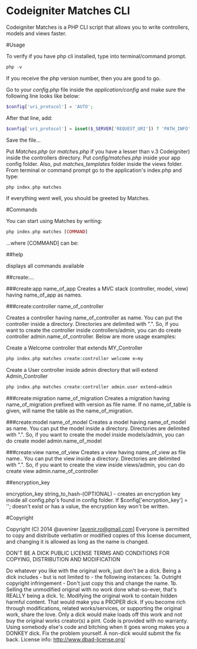 Codeigniter Matches CLI
======================

Codeigniter Matches is a PHP CLI script that allows you to write controllers, models and views faster.

#Usage

To verify if you have php cli installed, type into terminal/command prompt.
```php
php -v
```
If you receive the php version number, then you are good to go.

Go to your *config.php* file inside the *application/config* and make sure the following line looks like below:
```php
$config['uri_protocol'] = 'AUTO';
```
After that line, add:
```php
$config['uri_protocol'] = isset($_SERVER['REQUEST_URI']) ? 'PATH_INFO' : 'CLI';
```

Save the file...

Put *Matches.php* (or *matches.php* if you have a lesser than v.3 Codeigniter) inside the controllers directory. Put *config/matches.php* inside your app config folder. Also, put *matches_templates* folder inside the views folder.
From terminal or command prompt go to the application's index.php and type:
```php
php index.php matches
```

If everything went well, you should be greeted by Matches.

#Commands

You can start using Matches by writing:
```php
php index.php matches [COMMAND]
```

...where [COMMAND] can be:

##help

displays all commands available

##create:...

###create:app name_of_app
Creates a MVC stack (controller, model, view) having name_of_app as names.

###create:controller name_of_controller

Creates a controller having name_of_controller as name. You can put the controller inside a directory. Directories are delimited with ".". So, if you want to create the controller inside controllers/admin, you can do create controller admin.name_of_controller. Below are more usage examples:

Create a Welcome controller that extends MY_Controller
```php
php index.php matches create:controller welcome e=my
```
Create a User controller inside admin directory that will extend Admin_Controller
```php
php index.php matches create:controller admin.user extend=admin
```

###create:migration name_of_migration
Creates a migration having name_of_migration prefixed with version as file name. If no name_of_table is given, will name the table as the name_of_migration.

###create:model name_of_model 
Creates a model having name_of_model as name. You can put the model inside a directory. Directories are delimited with ".". So, if you want to create the model inside models/admin, you can do create model admin.name_of_model

###create:view name_of_view
Creates a view having name_of_view as file name.. You can put the view inside a directory. Directories are delimited with ".". So, if you want to create the view inside views/admin, you can do create view admin.name_of_controller

##encryption_key

encryption_key string_to_hash-(OPTIONAL) - creates an encryption key inside all config.php's found in config folder. If $config['encryption_key'] = ''; doesn't exist or has a value, the encryption key won't be written.


#Copyright

Copyright (C) 2014 @avenirer [avenir.ro@gmail.com]
Everyone is permitted to copy and distribute verbatim or modified copies of this license document, and changing it is allowed as long as the name is changed.

DON'T BE A DICK PUBLIC LICENSE TERMS AND CONDITIONS FOR COPYING, DISTRIBUTION AND MODIFICATION

Do whatever you like with the original work, just don't be a dick.
Being a dick includes - but is not limited to - the following instances:
1a. Outright copyright infringement - Don't just copy this and change the name.
1b. Selling the unmodified original with no work done what-so-ever, that's REALLY being a dick.
1c. Modifying the original work to contain hidden harmful content. That would make you a PROPER dick.
If you become rich through modifications, related works/services, or supporting the original work, share the love. Only a dick would make loads off this work and not buy the original works creator(s) a pint.
Code is provided with no warranty. 
Using somebody else's code and bitching when it goes wrong makes you a DONKEY dick. 
Fix the problem yourself. A non-dick would submit the fix back.
License info: http://www.dbad-license.org/
